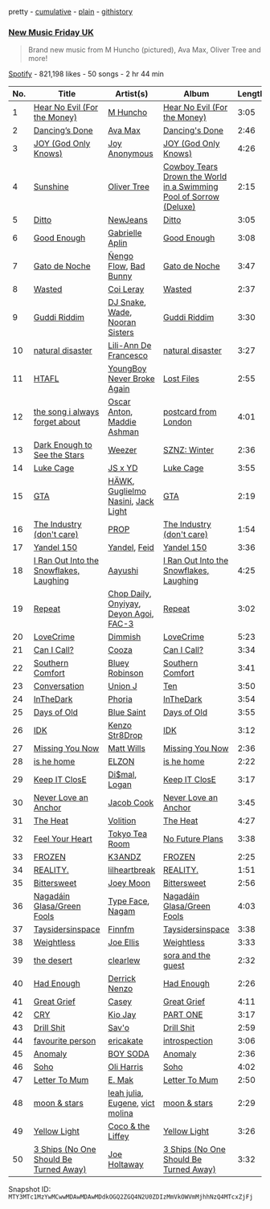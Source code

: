 pretty - [cumulative](/playlists/cumulative/37i9dQZF1DX4W3aJJYCDfV.md) - [plain](/playlists/plain/37i9dQZF1DX4W3aJJYCDfV) - [githistory](https://github.githistory.xyz/mackorone/spotify-playlist-archive/blob/main/playlists/plain/37i9dQZF1DX4W3aJJYCDfV)

### [New Music Friday UK](https://open.spotify.com/playlist/37i9dQZF1DX4W3aJJYCDfV)

> Brand new music from M Huncho \(pictured\), Ava Max, Oliver Tree and more!

[Spotify](https://open.spotify.com/user/spotify) - 821,198 likes - 50 songs - 2 hr 44 min

| No. | Title | Artist(s) | Album | Length |
|---|---|---|---|---|
| 1 | [Hear No Evil \(For the Money\)](https://open.spotify.com/track/4hXlgbQbzG0gsruzqfLar5) | [M Huncho](https://open.spotify.com/artist/491U1PrV1EoQuhM0aUCn9r) | [Hear No Evil \(For the Money\)](https://open.spotify.com/album/5IOtbRVQvHq5de6RQJXeZW) | 3:05 |
| 2 | [Dancing’s Done](https://open.spotify.com/track/06yG42F8p8l621YLki0rp2) | [Ava Max](https://open.spotify.com/artist/4npEfmQ6YuiwW1GpUmaq3F) | [Dancing's Done](https://open.spotify.com/album/6QqKTzhLeJmJBvueUe0Lf7) | 2:46 |
| 3 | [JOY \(God Only Knows\)](https://open.spotify.com/track/2gTF3yPxvDpW2EAYbOVeIt) | [Joy Anonymous](https://open.spotify.com/artist/3pK4EcflBpG1Kpmjk5LK2R) | [JOY \(God Only Knows\)](https://open.spotify.com/album/6g4DJWWISxd3PwUFM9sleU) | 4:26 |
| 4 | [Sunshine](https://open.spotify.com/track/1Q9j9J64lNWMJPuKP3Wd14) | [Oliver Tree](https://open.spotify.com/artist/6TLwD7HPWuiOzvXEa3oCNe) | [Cowboy Tears Drown the World in a Swimming Pool of Sorrow \(Deluxe\)](https://open.spotify.com/album/3HnZ8f1qXz3I9XrLAxOnSv) | 2:15 |
| 5 | [Ditto](https://open.spotify.com/track/3r8RuvgbX9s7ammBn07D3W) | [NewJeans](https://open.spotify.com/artist/6HvZYsbFfjnjFrWF950C9d) | [Ditto](https://open.spotify.com/album/7bnqo1fdJU9nSfXQd3bSMe) | 3:05 |
| 6 | [Good Enough](https://open.spotify.com/track/5ubhHVO4Zk3Z5rEc067YBB) | [Gabrielle Aplin](https://open.spotify.com/artist/3w6zswp5THsSKYLICUbDTZ) | [Good Enough](https://open.spotify.com/album/5a79iYbVq5Gpor4febLhQP) | 3:08 |
| 7 | [Gato de Noche](https://open.spotify.com/track/54ELExv56KCAB4UP9cOCzC) | [Ñengo Flow](https://open.spotify.com/artist/12vb80Km0Ew53ABfJOepVz), [Bad Bunny](https://open.spotify.com/artist/4q3ewBCX7sLwd24euuV69X) | [Gato de Noche](https://open.spotify.com/album/2GS2h80Dp8rFdGEa0j0JhH) | 3:47 |
| 8 | [Wasted](https://open.spotify.com/track/78crxkAaQ38xBYs4uM5Xkz) | [Coi Leray](https://open.spotify.com/artist/6AMd49uBDJfhf30Ak2QR5s) | [Wasted](https://open.spotify.com/album/6L96Vte8baOFYbFB3HIIqZ) | 2:37 |
| 9 | [Guddi Riddim](https://open.spotify.com/track/5yN3wXc6fvM5SPTFjL6c4G) | [DJ Snake](https://open.spotify.com/artist/540vIaP2JwjQb9dm3aArA4), [Wade](https://open.spotify.com/artist/09iEIVQVBtTVjiuEdqqkIR), [Nooran Sisters](https://open.spotify.com/artist/2gFFvbbdzYzzWltI2HkZEV) | [Guddi Riddim](https://open.spotify.com/album/5LzVNj3OCqcPbYV9eV9CaN) | 3:30 |
| 10 | [natural disaster](https://open.spotify.com/track/3Hr1xXijRLlKRUJl94QNxQ) | [Lili\-Ann De Francesco](https://open.spotify.com/artist/5oWPqJjzXP3A0RCsASbEbA) | [natural disaster](https://open.spotify.com/album/7hpW9IBCs3sYzD6L6AhOr4) | 3:27 |
| 11 | [HTAFL](https://open.spotify.com/track/0ezt3b76CRzJcmCMmCVmbw) | [YoungBoy Never Broke Again](https://open.spotify.com/artist/7wlFDEWiM5OoIAt8RSli8b) | [Lost Files](https://open.spotify.com/album/5SLvT5S6ZthRj2sOqD649Q) | 2:55 |
| 12 | [the song i always forget about](https://open.spotify.com/track/7i8xSbqSYwSsmMezkeVwCo) | [Oscar Anton](https://open.spotify.com/artist/1g3dAnqp218LiNN9ng5dIh), [Maddie Ashman](https://open.spotify.com/artist/0kUfq7dUYNktJeT3OgFhtO) | [postcard from London](https://open.spotify.com/album/5gAu1hk4w44KokDujZmvKU) | 4:01 |
| 13 | [Dark Enough to See the Stars](https://open.spotify.com/track/2qp9ar5F0369WhoBgEZfZF) | [Weezer](https://open.spotify.com/artist/3jOstUTkEu2JkjvRdBA5Gu) | [SZNZ: Winter](https://open.spotify.com/album/2WJsNhU7H0rZQzWdMVQ4NV) | 2:36 |
| 14 | [Luke Cage](https://open.spotify.com/track/6h2dZFFeFEfFLiUH00LIoO) | [JS x YD](https://open.spotify.com/artist/6DtDZIxHODPr4sZTNLQbL7) | [Luke Cage](https://open.spotify.com/album/01LX3gD0DXDS1ulZYAsOrE) | 3:55 |
| 15 | [GTA](https://open.spotify.com/track/39c9yG431efxO9v0DjpBCD) | [HÄWK](https://open.spotify.com/artist/0oPeHAZ3BpdlD8EyeBLady), [Guglielmo Nasini](https://open.spotify.com/artist/5L8AUf5S6M3XPD1foPgJ8j), [Jack Light](https://open.spotify.com/artist/4XbCACAI3mmUIkOL73aTjv) | [GTA](https://open.spotify.com/album/12jePp02uH0uU2Hu2E2ZpS) | 2:19 |
| 16 | [The Industry \(don't care\)](https://open.spotify.com/track/6NAgvXj85XGeUHU1R3uwdE) | [PROP](https://open.spotify.com/artist/0i6afccJI8mJKOrX3OFZvp) | [The Industry \(don't care\)](https://open.spotify.com/album/6rUilXx3us9UOXNrl0pqoR) | 1:54 |
| 17 | [Yandel 150](https://open.spotify.com/track/2oiixB9QMIzhWaHGVlQx4g) | [Yandel](https://open.spotify.com/artist/0eHQ9o50hj6ZDNBt6Ys1sD), [Feid](https://open.spotify.com/artist/2LRoIwlKmHjgvigdNGBHNo) | [Yandel 150](https://open.spotify.com/album/0T4sp7vn9arhvBUAda3foX) | 3:36 |
| 18 | [I Ran Out Into the Snowflakes, Laughing](https://open.spotify.com/track/3yaJ9htyq1X6Eel8euHZEU) | [Aayushi](https://open.spotify.com/artist/1r2kTJ27zuaEoXasQT5NDd) | [I Ran Out Into the Snowflakes, Laughing](https://open.spotify.com/album/5vI6jzQIDeUZecHOOOcqf3) | 4:25 |
| 19 | [Repeat](https://open.spotify.com/track/1HidKhfSYRCjGTUAGMUoUC) | [Chop Daily](https://open.spotify.com/artist/36cvcz2WaGMpYLeFaeWZUG), [Onyiyay](https://open.spotify.com/artist/73jLBYbYwP1TdHJUZYih3x), [Deyon Agoi](https://open.spotify.com/artist/7eJtF350ch6EJsxAo8uZJT), [FAC\-3](https://open.spotify.com/artist/4z63b089SGY5TUp4mOuIIe) | [Repeat](https://open.spotify.com/album/4S7uC8pn9FIIjrDkQhLFnN) | 3:02 |
| 20 | [LoveCrime](https://open.spotify.com/track/1FeltVvTT7clONLywe6cnu) | [Dimmish](https://open.spotify.com/artist/3BPvVhOECwv7HSHVZaq3BG) | [LoveCrime](https://open.spotify.com/album/7eLvaXXiSai7SrPzJpmVMz) | 5:23 |
| 21 | [Can I Call?](https://open.spotify.com/track/3MMhjMd9xr0zRPJbn45BL6) | [Cooza](https://open.spotify.com/artist/1P6s8Y6fBmd7KMcthpxi2V) | [Can I Call?](https://open.spotify.com/album/3UT9sUi1VA4t7m9Gq5t3Hr) | 3:34 |
| 22 | [Southern Comfort](https://open.spotify.com/track/1v4mO5YklWTQPA4DRieSAs) | [Bluey Robinson](https://open.spotify.com/artist/4JgCtSrKUJB4UT9MUoPSo6) | [Southern Comfort](https://open.spotify.com/album/3ZZveIivszyrCv2BfNR6bx) | 3:41 |
| 23 | [Conversation](https://open.spotify.com/track/55BN1dRE49pnnGp0Ma29Og) | [Union J](https://open.spotify.com/artist/7DTZkttLXeUXamkocrRzeh) | [Ten](https://open.spotify.com/album/2939I9QmrBWzBF1XcXBluM) | 3:50 |
| 24 | [InTheDark](https://open.spotify.com/track/3YdCLWfwDOh6omUgyjeBoF) | [Phoria](https://open.spotify.com/artist/0HDxlFsXwyrpufs4YgTNMm) | [InTheDark](https://open.spotify.com/album/3qh9JXyfRDfthFiuQMyUFD) | 3:54 |
| 25 | [Days of Old](https://open.spotify.com/track/74XGUBdD7SyIQjbETH7j0m) | [Blue Saint](https://open.spotify.com/artist/342dFFalciw67ddaaOr8pa) | [Days of Old](https://open.spotify.com/album/0y6juOPPNLUvziJfNaZZzl) | 3:55 |
| 26 | [IDK](https://open.spotify.com/track/6lS3m4dBMdPPArmsAOe2kq) | [Kenzo Str8Drop](https://open.spotify.com/artist/4VjhEOxeofC025Or5TsoHh) | [IDK](https://open.spotify.com/album/6EJbZuJPxYbb7aMZevPvdT) | 3:12 |
| 27 | [Missing You Now](https://open.spotify.com/track/4kVXyHZgOaGdyVzAA9mQAM) | [Matt Wills](https://open.spotify.com/artist/5tECdXibmWAxONygvS9ktT) | [Missing You Now](https://open.spotify.com/album/5LOWtovx8WLCYuvviQRB32) | 2:36 |
| 28 | [is he home](https://open.spotify.com/track/1No4W6uo6pUCRSFStiRdie) | [ELZON](https://open.spotify.com/artist/53cD57n62ilGY3YHSyvjSN) | [is he home](https://open.spotify.com/album/37qmVhSYCgWDRepkYr9feI) | 2:22 |
| 29 | [Keep IT ClosE](https://open.spotify.com/track/5a8RSz6lLELMqsPHGBzhMD) | [Di$mal](https://open.spotify.com/artist/5C4tP26eo1N8ak3J3KaomB), [Logan](https://open.spotify.com/artist/0CpnT4j850uenTWQIqGHWt) | [Keep IT ClosE](https://open.spotify.com/album/2E4uubDRsHsDGlC2qRPnfc) | 3:17 |
| 30 | [Never Love an Anchor](https://open.spotify.com/track/4tgK2Pi4mx8LLyeUK2kuVT) | [Jacob Cook](https://open.spotify.com/artist/5xLTivLR2tV4I9PX1n554k) | [Never Love an Anchor](https://open.spotify.com/album/3bmeEaRIg8k2jue6ElqkgD) | 3:45 |
| 31 | [The Heat](https://open.spotify.com/track/6wkrGYU8DN8D96nemCn9uw) | [Volition](https://open.spotify.com/artist/2AW1TJJr6LIQOvQBJnHaqm) | [The Heat](https://open.spotify.com/album/0s0enM3qBhNunPz4zcYlBE) | 4:27 |
| 32 | [Feel Your Heart](https://open.spotify.com/track/6U5pE2vm39bHcUMhR8WA5C) | [Tokyo Tea Room](https://open.spotify.com/artist/3lzTKwFsOqxtp5cLJ2qbSD) | [No Future Plans](https://open.spotify.com/album/6OIg0UtNM5vE2BSgXxtZHv) | 3:38 |
| 33 | [FROZEN](https://open.spotify.com/track/2GTQLaipAwLlAB3ZY9QKKx) | [K3ANDZ](https://open.spotify.com/artist/5IdgHmjHb5p5DERvgz4gPL) | [FROZEN](https://open.spotify.com/album/6x4WRpeyehpNgu1sZJ35TV) | 2:25 |
| 34 | [REALITY.](https://open.spotify.com/track/3MHL2YR1Al9djKi4pR3G4b) | [lilheartbreak](https://open.spotify.com/artist/6LMdMAYI8JDAT0KASyl97P) | [REALITY.](https://open.spotify.com/album/259SGipBBFiSbYMGrB7yTh) | 1:51 |
| 35 | [Bittersweet](https://open.spotify.com/track/5DnV63PHAEVFU3jyuO0hxx) | [Joey Moon](https://open.spotify.com/artist/7GYnUxOuSCFECsnTuq6Tw0) | [Bittersweet](https://open.spotify.com/album/1E9nP0iWMgxDGoBaiGkQgo) | 2:56 |
| 36 | [Nagadáin Glasa/Green Fools](https://open.spotify.com/track/6OiXZapaaBtgw8Ji7ipVY4) | [Type Face](https://open.spotify.com/artist/07HIYTYKnxErGY6d27LtNp), [Nagam](https://open.spotify.com/artist/6RfUxJHuVIllzy1KE8rLiu) | [Nagadáin Glasa/Green Fools](https://open.spotify.com/album/66rVKmETfobZLeMsmjOeb0) | 4:03 |
| 37 | [Taysidersinspace](https://open.spotify.com/track/1u87krsx683q4ThjgjSXIk) | [Finnfm](https://open.spotify.com/artist/72aRkNKl7m68V6mCRcjOMA) | [Taysidersinspace](https://open.spotify.com/album/77UeNFkfssTISZiESAvdG9) | 3:38 |
| 38 | [Weightless](https://open.spotify.com/track/1ibyTh645ohLH2l9dG6YvR) | [Joe Ellis](https://open.spotify.com/artist/3CJ8vxTfuCFfrmBRsvdCIv) | [Weightless](https://open.spotify.com/album/2hdJxisN2yPIUUdRWnUqbT) | 3:33 |
| 39 | [the desert](https://open.spotify.com/track/7g32qGyYgNPKKTNH8RCPy1) | [clearlew](https://open.spotify.com/artist/1G7GO69qXe0bNbenX5GQjb) | [sora and the guest](https://open.spotify.com/album/6bv1JFYf3txiqw4dhMcJcW) | 2:32 |
| 40 | [Had Enough](https://open.spotify.com/track/09vV8ENI3aTwOyi89A4FEX) | [Derrick Nenzo](https://open.spotify.com/artist/49tm6ZdV6AoAG9MrpjuFq1) | [Had Enough](https://open.spotify.com/album/0eMH7qjWUkKNGpEJuoo0DD) | 2:26 |
| 41 | [Great Grief](https://open.spotify.com/track/56gsIFy0ZHmmD9aP8oyW8Y) | [Casey](https://open.spotify.com/artist/7KqVvL7NOdUWyQg2B63cck) | [Great Grief](https://open.spotify.com/album/06tHEFc4lfNhfJaZLEYHD0) | 4:11 |
| 42 | [CRY](https://open.spotify.com/track/6f4X2yN99Mmh2314iOGiTO) | [Kio Jay](https://open.spotify.com/artist/6aiLqxmdM7U1zYvPWgExiE) | [PART ONE](https://open.spotify.com/album/0Nihv5OaQQWP4KH4JX2znO) | 3:17 |
| 43 | [Drill Shit](https://open.spotify.com/track/5FMabN6ENJMgPX99QWQB1c) | [Sav'o](https://open.spotify.com/artist/1VeNLxolTVovUG1ROeumVp) | [Drill Shit](https://open.spotify.com/album/0VODgFfbzmThnauKSG1tib) | 2:59 |
| 44 | [favourite person](https://open.spotify.com/track/5ntXxrYmlqz4ABEn8LGzP5) | [ericakate](https://open.spotify.com/artist/5gicLPZRHXvvMBd9uI8WD2) | [introspection](https://open.spotify.com/album/2xaXdiq2ouxzL8RyOK5FyN) | 3:06 |
| 45 | [Anomaly](https://open.spotify.com/track/4GasRb5xL5hhEA3BpwSXEb) | [BOY SODA](https://open.spotify.com/artist/2gorlgsMUJH6TSfTPhaCdW) | [Anomaly](https://open.spotify.com/album/2miqfqOp1YNWlQJplrRuBh) | 2:36 |
| 46 | [Soho](https://open.spotify.com/track/0GaUfdLvvpDFJ7lF0QTfoZ) | [Oli Harris](https://open.spotify.com/artist/7frkA8nvX651tOPqAvK5ep) | [Soho](https://open.spotify.com/album/34jLP9GfeqLWCpDZBIRcFi) | 4:02 |
| 47 | [Letter To Mum](https://open.spotify.com/track/0Bwr6ldHhGal6L30WR67YT) | [E\. Mak](https://open.spotify.com/artist/5q0VyH9hnGjR9kMqegBtt4) | [Letter To Mum](https://open.spotify.com/album/59tZDlHJaEuxj0lpg2PFg7) | 2:50 |
| 48 | [moon & stars](https://open.spotify.com/track/6RodHbhfKEeM0l0V2sp0Y5) | [leah julia](https://open.spotify.com/artist/2anFRwD3jRc3N8iTNaz41D), [Eugene](https://open.spotify.com/artist/3x3xKaexL2yN0OoGDrLHxR), [vict molina](https://open.spotify.com/artist/57A8a9CoP4Bu1NZNvx0eeJ) | [moon & stars](https://open.spotify.com/album/6W8X0roZ6EMgi5DpAiHoIl) | 2:29 |
| 49 | [Yellow Light](https://open.spotify.com/track/2hgXH9pNxUVEFwLZd9HlFg) | [Coco & the Liffey](https://open.spotify.com/artist/08VsKgMF1QIZ0XMqLQRZVI) | [Yellow Light](https://open.spotify.com/album/1jHSbeDdTtm8RCeWyf5JHP) | 3:26 |
| 50 | [3 Ships \(No One Should Be Turned Away\)](https://open.spotify.com/track/3rIwqZMuLfGGZeLlJoRdnW) | [Joe Holtaway](https://open.spotify.com/artist/7B2XcF5v0AgDkIllEnfFbm) | [3 Ships \(No One Should Be Turned Away\)](https://open.spotify.com/album/5FsZvDrmBc07LusmxhB721) | 3:32 |

Snapshot ID: `MTY3MTc1MzYwMCwwMDAwMDAwMDdkOGQ2ZGQ4N2U0ZDIzMmVkOWVmMjhhNzQ4MTcxZjFj`
